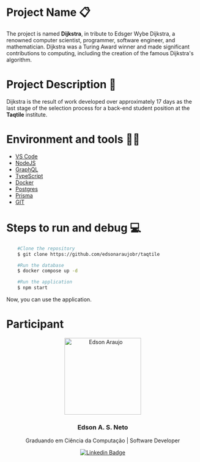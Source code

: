 # Project Name 📋

The project is named **Dijkstra**, in tribute to Edsger Wybe Dijkstra, a renowned computer scientist, programmer, software engineer, and mathematician. Dijkstra was a Turing Award winner and made significant contributions to computing, including the creation of the famous Dijkstra's algorithm.

# Project Description 📝

Dijkstra is the result of work developed over approximately 17 days as the last stage
of the selection process for a back-end student position at the **Taqtile** institute.

# Environment and tools 👨‍💻

- [VS Code](https://code.visualstudio.com/)
- [NodeJS](https://nodejs.org/en)
- [GraphQL](https://graphql.org/graphql-js/)
- [TypeScript](https://www.typescriptlang.org/)
- [Docker](https://www.docker.com/)
- [Postgres](https://www.postgresql.org/)
- [Prisma](https://www.prisma.io/)
- [GIT](https://git-scm.com/)

# Steps to run and debug 💻

```bash
    #Clone the repository
    $ git clone https://github.com/edsonaraujobr/taqtile

    #Run the database
    $ docker compose up -d

    #Run the application
    $ npm start
```

Now, you can use the application.

# Participant 

<p align="center">
  <img width="200px" alt="Edson Araujo" title="Edson Araujo" src="https://avatars.githubusercontent.com/u/137104822?v=4" />

  <h3 align="center">Edson A. S. Neto</h3>

  <p align="center">
    Graduando em Ciência da Computação | Software Developer
  </p>
</p>

<div align="center">

[![Linkedin Badge](https://img.shields.io/badge/-LinkedIn-1f6feb?style=flat-square&logo=Linkedin&logoColor=white&link=https://www.linkedin.com/in/vhmarcal/)](https://www.linkedin.com/in/edsonaraujo2003/)

</div>